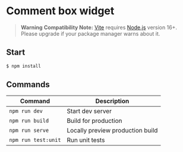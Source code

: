# Comment box widget

> **Warning**
> **Compatibility Note:**
> [Vite](https://vitejs.dev/guide/) requires [Node.js](https://nodejs.org/en/) version 16+. Please upgrade if your package manager warns about it.

## Start

```bash
$ npm install
```

## Commands

| Command       | Description                                        |
| ------------- | -------------------------------------------------- |
| `npm run dev`           | Start dev server                         |
| `npm run build`         | Build for production                     |
| `npm run serve`         | Locally preview production build         |
| `npm run test:unit`     | Run unit tests                           |
